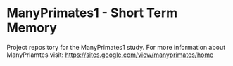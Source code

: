 # ManyPrimates1 - Short Term Memory

Project repository for the ManyPrimates1 study. For more information about ManyPriamtes visit: https://sites.google.com/view/manyprimates/home

